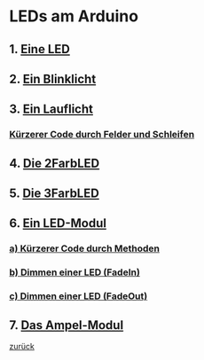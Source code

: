  <link rel="stylesheet" href="https://hi2272.github.io/StyleMD.css">


# LEDs am Arduino

## 1. [Eine LED](01LED/index.html)  
## 2. [Ein Blinklicht](02LEDBlink/index.html)    
## 3. [Ein Lauflicht](03LEDLauflicht/index.html)
### [Kürzerer Code durch Felder und Schleifen](03LEDLauflicht/Arrays.html)    
## 4. [Die 2FarbLED](03bZweifarbLED/index.html)
## 5. [Die 3FarbLED](03c3FarbLED/index.html)
## 6. [Ein LED-Modul](04LEDModul/index.html)  
### [a) Kürzerer Code durch Methoden](04LEDModul/Loesung.html)
### [b) Dimmen einer LED (FadeIn)](04LEDModul/Loesung2.html)
### [c) Dimmen einer LED (FadeOut)](04LEDModul/Loesung3.html)
## 7. [Das Ampel-Modul](05Ampel/index.html)

[zurück](../index.html)
